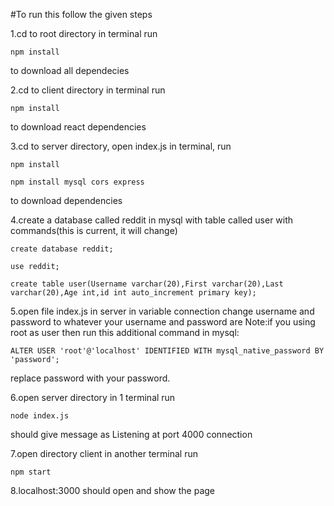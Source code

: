 #To run this follow the given steps

1.cd to root directory in terminal run

`npm install`

to download all dependecies

2.cd to client directory in terminal run

`npm install`

to download react dependencies

3.cd to server directory, open index.js in terminal, run 

`npm install`

`npm install mysql cors express`

to download dependencies

4.create a database called reddit in mysql with table called user with commands(this is current, it will change)

`create database reddit;`

`use reddit;`

`create table user(Username varchar(20),First varchar(20),Last varchar(20),Age int,id int auto_increment primary key);`


5.open file index.js in server in variable connection change
username and password to whatever your username and password are
Note:if you using root as user then run this additional command in mysql:


`ALTER USER 'root'@'localhost' IDENTIFIED WITH mysql_native_password BY 'password';`


replace password with your password.

6.open server directory in 1 terminal run

`node index.js`

should give message as
Listening at port 4000
connection

7.open directory client in another terminal run

`npm start`

8.localhost:3000 should open and show the page


